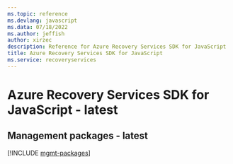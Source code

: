 ```yaml
---
ms.topic: reference
ms.devlang: javascript
ms.data: 07/18/2022
ms.author: jeffish
author: xirzec
description: Reference for Azure Recovery Services SDK for JavaScript
title: Azure Recovery Services SDK for JavaScript
ms.service: recoveryservices
---
```

# Azure Recovery Services SDK for JavaScript - latest

## Management packages - latest
[!INCLUDE [mgmt-packages](recovery-services-mgmt-index.md)]
